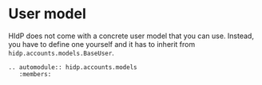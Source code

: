 # User model

HIdP does not come with a concrete user model that you can use. Instead, you have to
define one yourself and it has to inherit from `hidp.accounts.models.BaseUser`.

```{eval-rst}
.. automodule:: hidp.accounts.models
   :members:
```
